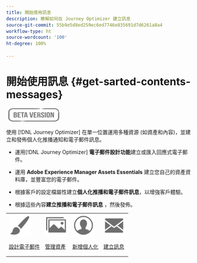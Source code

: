 ```yaml
---
title: 開始使用訊息
description: 瞭解如何在 Journey Optimizer 建立訊息
source-git-commit: 55b9e5d8ed259ec6ed7746e835691d7d6261a8a4
workflow-type: ht
source-wordcount: '100'
ht-degree: 100%

---
```


# 開始使用訊息 {#get-sarted-contents-messages}

![](assets/do-not-localize/badge.png)

使用 [!DNL Journey Optimizer] 在單一位置運用多種資源 (如資產和內容)，並建立和發佈個人化推播通知和電子郵件訊息。

* 運用[!DNL Journey Optimizer] **電子郵件設計功能**&#x200B;建立或匯入回應式電子郵件。

* 運用 **Adobe Experience Manager Assets Essentials** 建立您自己的資產資料庫，並豐富您的電子郵件。

* 根據客戶的設定檔屬性建立&#x200B;**個人化推播和電子郵件訊息**，以增強客戶體驗。

* 根據這些內容&#x200B;**建立推播和電子郵件訊息** ，然後發佈。

<table>
<tr>
<td><img src="assets/do-not-localize/icon_design.svg" width="60px"><p><a href="design-emails.md">設計電子郵件</a></p></td>
<td><img src="assets/do-not-localize/icon_assets.svg" width="60px"><p><a href="assets-essentials.md">管理資產</a></p></td>
<td><img src="assets/do-not-localize/icon_personalization.svg" width="60px"><p><a href="personalization/personalize.md">新增個人化</a></p></td>
<td><img src="assets/do-not-localize/icon_messages.svg" width="60px"><p><a href="create-message.md">建立訊息</a></p></td></tr>
</table>
